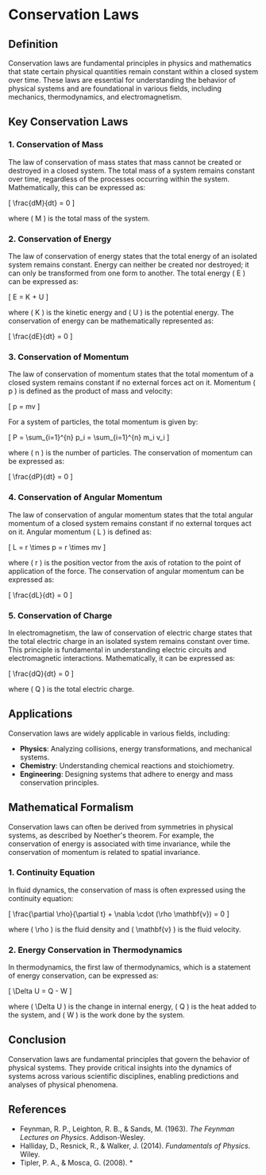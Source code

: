 
# Conservation Laws

## Definition
Conservation laws are fundamental principles in physics and mathematics that state certain physical quantities remain constant within a closed system over time. These laws are essential for understanding the behavior of physical systems and are foundational in various fields, including mechanics, thermodynamics, and electromagnetism.

## Key Conservation Laws

### 1. **Conservation of Mass**
The law of conservation of mass states that mass cannot be created or destroyed in a closed system. The total mass of a system remains constant over time, regardless of the processes occurring within the system. Mathematically, this can be expressed as:

\[
\frac{dM}{dt} = 0
\]

where \( M \) is the total mass of the system.

### 2. **Conservation of Energy**
The law of conservation of energy states that the total energy of an isolated system remains constant. Energy can neither be created nor destroyed; it can only be transformed from one form to another. The total energy \( E \) can be expressed as:

\[
E = K + U
\]

where \( K \) is the kinetic energy and \( U \) is the potential energy. The conservation of energy can be mathematically represented as:

\[
\frac{dE}{dt} = 0
\]

### 3. **Conservation of Momentum**
The law of conservation of momentum states that the total momentum of a closed system remains constant if no external forces act on it. Momentum \( p \) is defined as the product of mass and velocity:

\[
p = mv
\]

For a system of particles, the total momentum is given by:

\[
P = \sum_{i=1}^{n} p_i = \sum_{i=1}^{n} m_i v_i
\]

where \( n \) is the number of particles. The conservation of momentum can be expressed as:

\[
\frac{dP}{dt} = 0
\]

### 4. **Conservation of Angular Momentum**
The law of conservation of angular momentum states that the total angular momentum of a closed system remains constant if no external torques act on it. Angular momentum \( L \) is defined as:

\[
L = r \times p = r \times mv
\]

where \( r \) is the position vector from the axis of rotation to the point of application of the force. The conservation of angular momentum can be expressed as:

\[
\frac{dL}{dt} = 0
\]

### 5. **Conservation of Charge**
In electromagnetism, the law of conservation of electric charge states that the total electric charge in an isolated system remains constant over time. This principle is fundamental in understanding electric circuits and electromagnetic interactions. Mathematically, it can be expressed as:

\[
\frac{dQ}{dt} = 0
\]

where \( Q \) is the total electric charge.

## Applications
Conservation laws are widely applicable in various fields, including:
- **Physics**: Analyzing collisions, energy transformations, and mechanical systems.
- **Chemistry**: Understanding chemical reactions and stoichiometry.
- **Engineering**: Designing systems that adhere to energy and mass conservation principles.

## Mathematical Formalism
Conservation laws can often be derived from symmetries in physical systems, as described by Noether's theorem. For example, the conservation of energy is associated with time invariance, while the conservation of momentum is related to spatial invariance.

### 1. **Continuity Equation**
In fluid dynamics, the conservation of mass is often expressed using the continuity equation:

\[
\frac{\partial \rho}{\partial t} + \nabla \cdot (\rho \mathbf{v}) = 0
\]

where \( \rho \) is the fluid density and \( \mathbf{v} \) is the fluid velocity.

### 2. **Energy Conservation in Thermodynamics**
In thermodynamics, the first law of thermodynamics, which is a statement of energy conservation, can be expressed as:

\[
\Delta U = Q - W
\]

where \( \Delta U \) is the change in internal energy, \( Q \) is the heat added to the system, and \( W \) is the work done by the system.

## Conclusion
Conservation laws are fundamental principles that govern the behavior of physical systems. They provide critical insights into the dynamics of systems across various scientific disciplines, enabling predictions and analyses of physical phenomena.

## References
- Feynman, R. P., Leighton, R. B., & Sands, M. (1963). *The Feynman Lectures on Physics*. Addison-Wesley.
- Halliday, D., Resnick, R., & Walker, J. (2014). *Fundamentals of Physics*. Wiley.
- Tipler, P. A., & Mosca, G. (2008). *